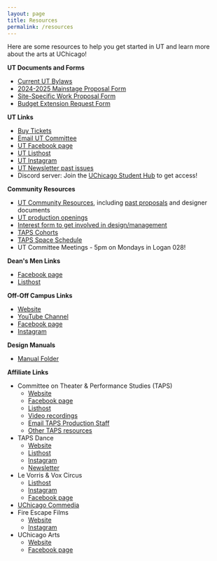 ```yaml
---
layout: page
title: Resources
permalink: /resources
---
```


Here are some resources to help you get started in UT and learn more about the arts at UChicago!


**UT Documents and Forms**

* [Current UT Bylaws](https://docs.google.com/document/d/1LG3EDUSyqv-RhPrpK5BXB2oK310AzS0Q/edit)
* [2024-2025 Mainstage Proposal Form ](https://docs.google.com/document/d/1xO7Rq_Cgvd94yQStzoeKHwR3I62Qq2MZ/edit)
* [Site-Specific Work Proposal Form](https://docs.google.com/document/d/1SlFyn5tKUiiHhLfuSTPwCNoBVgvux03O/edit)
* [Budget Extension Request Form](https://docs.google.com/document/d/1cE9u-UuHLCKNKRt1_thdpe8oQOvgbespe4nNPqbzJTw/edit?usp=sharing)

**UT Links**

* [Buy Tickets](https://tickets.uchicago.edu)
* [Email UT Committee](mailto:ut-committee@uchicago.edu)
* [UT Facebook page](https://www.facebook.com/universitytheater)
* [UT Listhost](https://lists.uchicago.edu/web/info/utheater-general)
* [UT Instagram](https://instagram.com/university.theater)
* [UT Newsletter past issues](https://us18.campaign-archive.com/home/?u=0f23bb0ae467d78c5c8d54fcc&id=2b52e2f869)
* Discord server: Join the [UChicago Student Hub](https://discord.gg/KhEEuRweMd) to get access!


**Community Resources**

* [UT Community Resources](https://drive.google.com/drive/folders/10__fPm0F1mAGhADl8Pn-yWehM_1cAXed?usp=sharing), including [past proposals](https://drive.google.com/drive/folders/1HuAAugsZYzhmiwkLl4oby_rL0uuALF2-?usp=sharing) and designer documents
* [UT production openings](https://docs.google.com/spreadsheets/d/102-S8qw_TjHxK6byVjjWFpGHRvN8JVGGa9ycVUTeZcE/edit?usp=sharing)
* [Interest form to get involved in design/management](https://docs.google.com/forms/d/e/1FAIpQLSew_5KLnEtt7HAQOGAAa31xvAyD44GNvRa5IQVihrB-ykGXWQ/viewform)
* [TAPS Cohorts](https://taps.uchicago.edu/performance/taps-weekly-cohorts)
* [TAPS Space Schedule](https://calendar.google.com/calendar/u/0/embed?src=5pdfopego38kfbddn4s8pfm92c@group.calendar.google.com&ctz=America/Chicago)
* UT Committee Meetings - 5pm on Mondays in Logan 028!

**Dean's Men Links**

* [Facebook page](https://www.facebook.com/thedeansmen/)
* [Listhost](https://lists.uchicago.edu/web/info/shakespeare)

**Off-Off Campus Links**

* [Website](https://offoffcampus.org/)
* [YouTube Channel](https://www.youtube.com/user/offoffcampuspresents)
* [Facebook page](https://www.facebook.com/offoffcampus)
* [Instagram](https://www.instagram.com/offoffcampus/)

**Design Manuals**

* [Manual Folder](https://drive.google.com/drive/folders/1-uMQYibyu8K5FHeBd6qNSXXnHn-MbqHt)

**Affiliate Links**

* Committee on Theater & Performance Studies (TAPS)
  * [Website](https://taps.uchicago.edu)
  * [Facebook page](https://www.facebook.com/TAPSUOFC/)
  * [Listhost](https://lists.uchicago.edu/web/info/taps)
  * [Video recordings](https://vimeo.com/user133279462/videos)
  * [Email TAPS Production Staff](mailto:taps-productionstaff@lists.uchicago.edu)
  * [Other TAPS resources](https://taps.uchicago.edu/performance/resources)
* TAPS Dance
  * [Website](https://taps.uchicago.edu/dance)
  * [Listhost](https://lists.uchicago.edu/web/info/dance_general)
  * [Instagram](https://www.instagram.com/dance.uchicago/)
  * [Newsletter](https://uchicago.us4.list-manage.com/subscribe?u=c716b32a4ed3b4e753e85f108&id=eb5a3134f9)
* Le Vorris & Vox Circus
  * [Listhost](https://lists.uchicago.edu/web/info/circus)
  * [Instagram](https://www.instagram.com/levorrisandvoxcircus)
  * [Facebook page](https://www.facebook.com/LeVorrisandVox/)
* [UChicago Commedia](https://www.facebook.com/AttoriSenzaPaura/)
* Fire Escape Films
  * [Website](http://www.fireescapefilms.org/)
  * [Instagram](https://www.instagram.com/fireescapefilms/?hl=en)
* UChicago Arts
  * [Website](https://arts.uchicago.edu/)
  * [Facebook page](https://www.facebook.com/UChicagoArts/)
